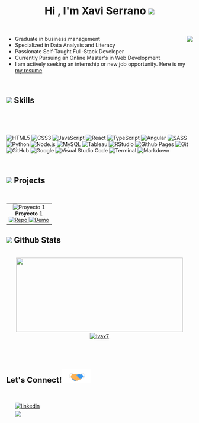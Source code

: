 
<h1 align="center"><b>Hi , I'm Xavi Serrano </b><img src="https://media.giphy.com/media/hvRJCLFzcasrR4ia7z/giphy.gif" width="35"></h1>

<br>
<div style: "display:flex">
<picture> <img align="right" src="https://media.giphy.com/media/v1.Y2lkPTc5MGI3NjExZmtrMHlmNW5mYWcxMXhzdmN6cDliMDhocWh1MXAyajh1Y3RvcXpsciZlcD12MV9pbnRlcm5hbF9naWZfYnlfaWQmY3Q9Zw/qgQUggAC3Pfv687qPC/giphy.gif" height = 200px></picture>
	
- Graduate in business management
- Specialized in Data Analysis and Literacy
- Passionate Self-Taught Full-Stack Developer
- Currently Pursuing an Online Master's in Web Development
- I am actively seeking an internship or new job opportunity. Here is my [my resume](https://drive.google.com/file/d/18dRKflXlkYl5Hl9FT49ajKbKtd9VKuSw/view?usp=drive_link)


</div>

<br>


## <img src="https://media2.giphy.com/media/QssGEmpkyEOhBCb7e1/giphy.gif?cid=ecf05e47a0n3gi1bfqntqmob8g9aid1oyj2wr3ds3mg700bl&rid=giphy.gif" width ="25"><b> Skills </b>
<br>

<p align="center">

<br>

   ![HTML5](https://img.shields.io/badge/HTML5%20-%23E34F26.svg?style=for-the-badge&logo=html5&logoColor=white)
   ![CSS3](https://img.shields.io/badge/CSS3%20-%231572B6.svg?style=for-the-badge&logo=css&logoColor=white)
   ![JavaScript](https://img.shields.io/badge/JavaScript%20-%23F7DF1E.svg?style=for-the-badge&logo=javascript&logoColor=black)
   ![React](https://img.shields.io/badge/React%20-%2361DAFB.svg?style=for-the-badge&logo=react&logoColor=black)
   ![TypeScript](https://img.shields.io/badge/TypeScript%20-%233178C6.svg?style=for-the-badge&logo=typescript&logoColor=white)
   ![Angular](https://img.shields.io/badge/Angular%20-%23DD0031.svg?style=for-the-badge&logo=angular&logoColor=white)
   ![SASS](https://img.shields.io/badge/SASS%20-%23CC6699.svg?style=for-the-badge&logo=sass&logoColor=white)
   ![Python](https://img.shields.io/badge/Python%20-%2314354C.svg?style=for-the-badge&logo=python&logoColor=white)
   ![Node.js](https://img.shields.io/badge/Node.js-43853D?style=for-the-badge&logo=node.js&logoColor=white)
   ![MySQL](https://img.shields.io/badge/MySQL-00000F?style=for-the-badge&logo=mysql&logoColor=white)
   ![Tableau](https://img.shields.io/badge/Tableau-E97627?style=for-the-badge&logo=Tableau&logoColor=white)
   ![RStudio](https://img.shields.io/badge/RStudio%20-%235C80BC.svg?style=for-the-badge&logo=RStudio%20IDe&logoColor=white)
   ![Github Pages](https://img.shields.io/badge/GitHub%20Pages-%23327FC7.svg?style=for-the-badge&logo=github&logoColor=white)
   ![Git](https://img.shields.io/badge/git-%23F05033.svg?style=for-the-badge&logo=git&logoColor=white)
   ![GitHub](https://img.shields.io/badge/github-%23121011.svg?style=for-the-badge&logo=github&logoColor=white)
   ![Google](https://img.shields.io/badge/google-%234285F4.svg?style=for-the-badge&logo=google&logoColor=white)
   ![Visual Studio Code](https://img.shields.io/badge/Visual%20Studio%20Code-0078d7.svg?style=for-the-badge&logo=visual-studio-code&logoColor=white)
   ![Terminal](https://img.shields.io/badge/Terminal-%23054020?style=for-the-badge&logo=gnu-bash&logoColor=white)
   ![Markdown](https://img.shields.io/badge/markdown-%23000000.svg?style=for-the-badge&logo=markdown&logoColor=white)   
 
</p>

<br>


## <img src="https://media.giphy.com/media/3o7TKtnuHOHHUjR38Y/giphy.gif" width ="25"><b> Projects </b>
<br>

<table>
  <tr>
    <td align="center">
      <img src="URL_DE_LA_IMAGEN_1" alt="Proyecto 1" width="200" height="120"/><br/>
      <strong>Proyecto 1</strong><br/>
      <a href="https://github.com/Ivax7/pwa-poke-api" target="_blank">
        <img src="https://img.shields.io/badge/Código-181717?style=for-the-badge&logo=github&logoColor=white" alt="Repo"/>
      </a>
      <a href="https://ephemeral-syrniki-1ac912.netlify.app/" target="_blank">
        <img src="https://img.shields.io/badge/Demo-00bfff?style=for-the-badge" alt="Demo"/>
      </a>
    </td>
  </tr>
</table>




## <img src="https://media.giphy.com/media/iY8CRBdQXODJSCERIr/giphy.gif" width="25"><b> Github Stats </b>
<br>

<div align="center">

<a href="https://github.com/Ivax7/">
  <img src="https://github-readme-stats.vercel.app/api?username=Ivax7&include_all_commits=true&count_private=true&show_icons=true&line_height=20&title_color=7A7ADB&icon_color=2234AE&text_color=D3D3D3&bg_color=0,000000,130F40" height="200px" width="450"/>
  <img src="https://github-readme-stats.vercel.app/api/top-langs?username=Ivax7&show_icons=true&locale=en&layout=compact&line_height=20&title_color=7A7ADB&icon_color=2234AE&text_color=D3D3D3&bg_color=0,000000,130F40" height="200px" width="375"  alt="Ivax7"/>
</a>

</div>

<br>
<br>
<br>

## <b> Let's Connect!</b><img src="https://github.com/0xAbdulKhalid/0xAbdulKhalid/raw/main/assets/mdImages/handshake.gif" width ="80">
<br>
<div align='left'>

<ul style="list-style-type: none;">

<a href="https://www.linkedin.com/in/xavi-serrano-salvador-00435826a/" target="_blank">
<img src="https://img.shields.io/badge/linkedin:  Xavi-%2300acee.svg?color=405DE6&style=for-the-badge&logo=linkedin&logoColor=white" alt=linkedin style="margin-bottom: 5px;"/>
</a>

<br>

<a href="mailto:xserrano2001@gmail.com" target="_blank">
<img src="https://img.shields.io/badge/gmail:  Xavi-%23EA4335.svg?style=for-the-badge&logo=gmail&logoColor=white" t=mail style="margin-bottom: 5px;" />
</a>
	
</ul>
</div>

